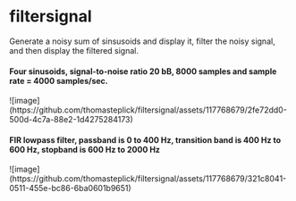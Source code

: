 # filtersignal
Generate a noisy sum of sinsusoids and display it, filter the noisy signal, and then display the filtered signal.


<h4>Four sinusoids, signal-to-noise ratio 20 bB, 8000 samples and sample rate = 4000 samples/sec.</h4>
![image](https://github.com/thomasteplick/filtersignal/assets/117768679/2fe72dd0-500d-4c7a-88e2-1d4275284173)

<h4>FIR lowpass filter, passband is 0 to 400 Hz, transition band is 400 Hz to 600 Hz, stopband is 600 Hz to 2000 Hz</h4>
![image](https://github.com/thomasteplick/filtersignal/assets/117768679/321c8041-0511-455e-bc86-6ba0601b9651)
